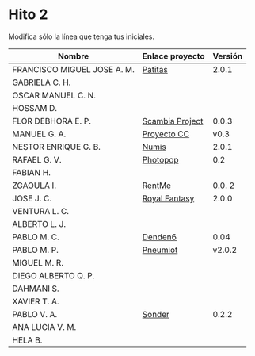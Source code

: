 # Hito 2

Modifica sólo la línea que tenga tus iniciales.

| Nombre       | Enlace proyecto                                                                    | Versión      |
| --------------- | ----------------------------------------------------------------------- | -------------- |
| FRANCISCO MIGUEL JOSE A. M.    | [Patitas](https://github.com/faguilera1952/CC-ProyectoPatitas/blob/main/README.md) | 2.0.1|
|  GABRIELA C. H.   | <!--enlace-->                                                           | <!--versión--> |
|  OSCAR MANUEL C. N.   | <!--enlace-->                                                           | <!--versión--> |
|  HOSSAM D.   | <!--enlace-->                                                           | <!--versión--> |
|  FLOR DEBHORA E. P.   | [Scambia Project](https://github.com/florescobar/Scambia-PracticasCC-UGR) | 0.0.3 |
|  MANUEL G. A.  | [Proyecto CC](https://github.com/ManuelGarciaAlonso/PROYECTO_CC)                     | v0.3 |
|  NESTOR ENRIQUE G. B.   | [Numis](https://github.com/nestygb/CC-Proyecto-Numis/blob/main/docs/hitos/hito2/hito2.md)| 2.0.1|
|  RAFAEL G. V.  | [Photopop](https://github.com/rafaguzmanval/practicaCC)                                                          | 0.2|
|  FABIAN H.   | <!--enlace-->                                                           | <!--versión--> |
|  ZGAOULA I.   | [RentMe](https://github.com/Ilyas-ZG/Cloud-Computing-2324  )     | 0.0. 2 |
|  JOSE J. C.   | [Royal Fantasy](https://github.com/Josejc2001/MUII_CC-23-24)  | 2.0.0 |
|  VENTURA L. C.   | <!--enlace-->                                                           | <!--versión--> |
|  ALBERTO L. J.   | <!--enlace-->                                                           | <!--versión--> |
|  PABLO M. C.   | [Denden6](https://github.com/pabloMillanCb/DenDen6)                                                          | 0.04 |
|  PABLO M. P.   | [Pneumiot](https://github.com/MauronMP/PneumIOT)                         | v2.0.2 |
|  MIGUEL M. R.  | <!--enlace-->                                                           | <!--versión--> |
|  DIEGO ALBERTO Q. P.   | <!--enlace-->                                                           | <!--versión--> |
|  DAHMANI S.   | <!--enlace-->                                                           | <!--versión--> |
|  XAVIER T. A.   | <!--enlace-->                                                           | <!--versión--> |
|  PABLO V. A.   | [Sonder](https://github.com/Valenz23/Sonder)                                                             | 0.2.2 |
|  ANA LUCIA V. M.   | <!--enlace-->                                                           | <!--versión--> |
|  HELA B.   | <!--enlace-->                                                           | <!--versión--> |
